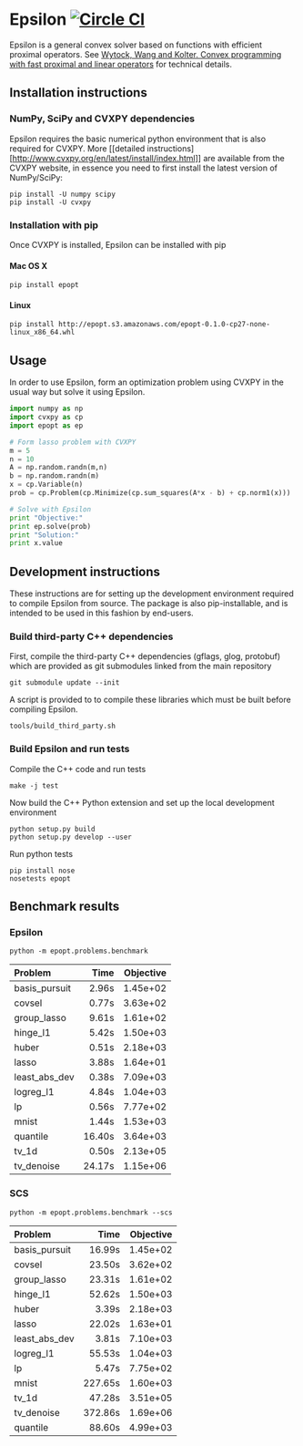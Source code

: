 # Epsilon [![Circle CI](https://circleci.com/gh/mwytock/epsilon.svg?style=svg)](https://circleci.com/gh/mwytock/epsilon)

Epsilon is a general convex solver based on functions with efficient proximal
operators. See [Wytock, Wang and Kolter. Convex programming with fast proximal and linear
operators](http://arxiv.org/abs/1511.04815) for technical details.

## Installation instructions

### NumPy, SciPy and CVXPY dependencies

Epsilon requires the basic numerical python environment that is also required
for CVXPY. More [[detailed instructions][http://www.cvxpy.org/en/latest/install/index.html]] are available from the CVXPY
website, in essence you need to first install the latest version of NumPy/SciPy:

```
pip install -U numpy scipy
pip install -U cvxpy
```

### Installation with pip

Once CVXPY is installed, Epsilon can be installed with pip

#### Mac OS X

```
pip install epopt
```

#### Linux

```
pip install http://epopt.s3.amazonaws.com/epopt-0.1.0-cp27-none-linux_x86_64.whl
```

## Usage

In order to use Epsilon, form an optimization problem using CVXPY in the usual
way but solve it using Epsilon.
```python
import numpy as np
import cvxpy as cp
import epopt as ep

# Form lasso problem with CVXPY
m = 5
n = 10
A = np.random.randn(m,n)
b = np.random.randn(m)
x = cp.Variable(n)
prob = cp.Problem(cp.Minimize(cp.sum_squares(A*x - b) + cp.norm1(x)))

# Solve with Epsilon
print "Objective:"
print ep.solve(prob)
print "Solution:"
print x.value
```

## Development instructions

These instructions are for setting up the development environment required to
compile Epsilon from source. The package is also pip-installable, and is
intended to be used in this fashion by end-users.

### Build third-party C++ dependencies

First, compile the third-party C++ dependencies (gflags, glog, protobuf) which
are provided as git submodules linked from the main repository
```
git submodule update --init
```

A script is provided to to compile these libraries which must be built before
compiling Epsilon.
```
tools/build_third_party.sh
```

### Build Epsilon and run tests

Compile the C++ code and run tests
```
make -j test
```

Now build the C++ Python extension and set up the local development environment
```
python setup.py build
python setup.py develop --user
```
Run python tests
```
pip install nose
nosetests epopt
```

## Benchmark results

### Epsilon
```
python -m epopt.problems.benchmark
```
Problem       |   Time | Objective
:------------- | ------:| ---------:
basis_pursuit  |   2.96s|   1.45e+02
covsel         |   0.77s|   3.63e+02
group_lasso    |   9.61s|   1.61e+02
hinge_l1       |   5.42s|   1.50e+03
huber          |   0.51s|   2.18e+03
lasso          |   3.88s|   1.64e+01
least_abs_dev  |   0.38s|   7.09e+03
logreg_l1      |   4.84s|   1.04e+03
lp             |   0.56s|   7.77e+02
mnist          |   1.44s|   1.53e+03
quantile       |  16.40s|   3.64e+03
tv_1d          |   0.50s|   2.13e+05
tv_denoise     |  24.17s|   1.15e+06

### SCS
```
python -m epopt.problems.benchmark --scs
```

 Problem       |   Time | Objective
:------------- | ------:| ---------:
basis_pursuit  |  16.99s|   1.45e+02
covsel         |  23.50s|   3.62e+02
group_lasso    |  23.31s|   1.61e+02
hinge_l1       |  52.62s|   1.50e+03
huber          |   3.39s|   2.18e+03
lasso          |  22.02s|   1.63e+01
least_abs_dev  |   3.81s|   7.10e+03
logreg_l1      |  55.53s|   1.04e+03
lp             |   5.47s|   7.75e+02
mnist          | 227.65s|   1.60e+03
tv_1d          |  47.28s|   3.51e+05
tv_denoise     | 372.86s|   1.69e+06
quantile       |  88.60s|   4.99e+03
